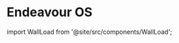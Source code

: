 # Endeavour OS
import WallLoad from '@site/src/components/WallLoad';

<WallLoad api="https://raw.githubusercontent.com/AloneER0/DistroWallpapers/main/EndeavourOS/EndeavourOS"/>

